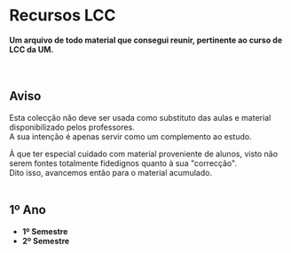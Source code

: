 # Recursos LCC
**Um arquivo de todo material que consegui reunir, pertinente ao curso de LCC da UM.**
<br><br><br>


## Aviso
Esta colecção não deve ser usada como substituto das aulas e material disponibilizado pelos professores.
<br> A sua intenção é apenas servir como um complemento ao estudo.

À que ter especial cuidado com material proveniente de alunos, visto não serem fontes totalmente fidedignos quanto à sua "correcção".
<br> Dito isso, avancemos então para o material acumulado.
<br><br>


## 1º Ano
 * **1º Semestre**
 * **2º Semestre**
